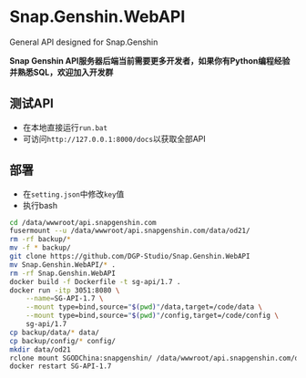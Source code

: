 # Snap.Genshin.WebAPI
General API designed for Snap.Genshin

**Snap Genshin API服务器后端当前需要更多开发者，如果你有Python编程经验并熟悉SQL，欢迎加入开发群**

## 测试API

- 在本地直接运行`run.bat`
- 可访问`http://127.0.0.1:8000/docs`以获取全部API

## 部署

- 在`setting.json`中修改`key`值
- 执行bash

```bash
cd /data/wwwroot/api.snapgenshin.com
fusermount --u /data/wwwroot/api.snapgenshin.com/data/od21/
rm -rf backup/*
mv -f * backup/
git clone https://github.com/DGP-Studio/Snap.Genshin.WebAPI
mv Snap.Genshin.WebAPI/* .
rm -rf Snap.Genshin.WebAPI
docker build -f Dockerfile -t sg-api/1.7 .
docker run -itp 3051:8080 \
    --name=SG-API-1.7 \
    --mount type=bind,source="$(pwd)"/data,target=/code/data \
    --mount type=bind,source="$(pwd)"/config,target=/code/config \
    sg-api/1.7
cp backup/data/* data/
cp backup/config/* config/
mkdir data/od21
rclone mount SGODChina:snapgenshin/ /data/wwwroot/api.snapgenshin.com/data/od21/ --daemon
docker restart SG-API-1.7
```

